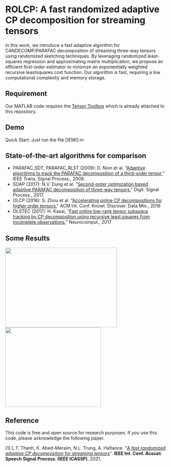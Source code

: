 # ROLCP: A  fast randomized adaptive CP decomposition for streaming tensors
In this work, we introduce a fast adaptive algorithm for CANDECOMP/PARAFAC decomposition of streaming three-way tensors using randomized sketching techniques. By leveraging randomized least-squares regression and approximating matrix multiplication, we propose an efficient first-order estimator to minimize an exponentially weighted recursive leastsquares cost function. Our algorithm is fast, requiring a low computational complexity and memory storage.

## Requirement 
Our MATLAB code requires the [Tensor Toolbox](http://www.tensortoolbox.org/) which is already attached to this repository.
## Demo
Quick Start: Just run the file DEMO.m

## State-of-the-art algorithms for comparison

+ PARAFAC_SDT, PARAFAC_RLST (2009): D. Nion et al. “[Adaptive algorithms to track the PARAFAC decomposition of a third-order tensor](https://ieeexplore.ieee.org/document/4799120/),” IEEE Trans. Signal Process.,  2009.
+ SOAP (2017): N.V. Dung et al. “[Second-order optimization based adaptive PARAFAC decomposition of three-way tensors](https://www.sciencedirect.com/science/article/pii/S105120041730009X),” Digit. Signal Process., 2017. 
+ OLCP (2016): S. Zhou et al. “[Accelerating online CP decompositions for higher order tensors](https://dl.acm.org/doi/10.1145/2939672.2939763),”  ACM Int. Conf. Knowl. Discover. Data Min., 2016
+ OLSTEC (2017): H. Kasai, “[Fast online low-rank tensor subspace tracking by CP decomposition using recursive least squares from incomplete observations](https://www.sciencedirect.com/science/article/pii/S0925231218313584),” Neurocomput., 2017

## Some Results

<p float="left">
  <img src="https://user-images.githubusercontent.com/26319211/110488183-87920e80-80ee-11eb-9c66-42d212d07382.jpg" width="350" height='250' />
  <img src="https://user-images.githubusercontent.com/26319211/110486987-7399dd00-80ed-11eb-8163-33b9edcef365.PNG" width="300" height='250' /> 
</p>


## Reference

This code is free and open source for research purposes. If you use this code, please acknowledge the following paper.

[1] L.T. Thanh, K. Abed-Meraim, N.L. Trung, A. Hafiance. "[*A fast randomized adaptive CP decomposition for streaming tensors*](https://drive.google.com/file/d/1DAUTPryASpIoDxUZlRW_jzMSFeOS5EPm/view)". **IEEE Int. Conf. Acoust. Speech  Signal Process. (IEEE ICASSP)**, 2021.

